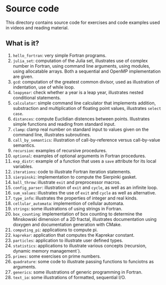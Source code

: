 # Source code

This directory contains source code for exercises and
code examples used in videos and reading material.


## What is it?

1. `hello_fortran`: very simple Fortran programs.
1. `julia_set`: computation of the Julia set, illustrates
   use of complex number in Fortran, using command line
   arguments, using modules, using allocatable arrays.
   Both a sequential and OpenMP implementation are given.
1. `gcd`: computation of the greatest common divisor,
   used as illustration of indentation, use of while loop.
1. `leapyear`: check whether a year is a leap year,
   illustrates nested conditional statements.
1. `calculator`: simple command line calculator that
   implements addition, substraction and multiplication
   of floating point values, illustrates `select case`.
1. `distances`: compute Euclidian distences between points.
   Illustrates simple functions and reading from standard
   input.
1. `clamp`: clamp real number on standard input to values
   given on the command line, illustrates subroutines.
1. `call_by_semantics`: illustration of call-by-reference versus
   call-by-value semantics.
1. `recursion`: examples of recursive procedures.
1. `optional`: examples of optional arguments in Fortran procedures.
1. `exp_distr`: example of a function that uses a `save` attribute for its
   local variables.
1. `iterations`: code to illustrate Fortran iteration statements.
1. `sierpinski`: implementation to compute the Sierpinki gasket.
1. `ball_throw`: illustrate `exit` and preprocessor macros.
1. `config_parser`: illustration of `exit` and `cycle`, as well as an
   infinite loop.
1. `sum_values`: illustrates the use of `exit` and `cycle` as well as
   alternative.
1. `type_info`: illustrates the properties of integer and real kinds.
1. `cellular_automata`: implemention of cellular automata.
1. `strings`: some illustrations of using strings in Fortran.
1. `box_counting`: implementation of box counting to determine the
   Minskowski dimension of a 2D fractal, illustrates documentation
   using doxygen and documentation generation with CMake.
1. `computing_pi`: applications to compute pi.
1. `kaprekar`: application that computes the Kaprekar constant.
1. `particles`: application to illustrate user defined types.
1. `statistics`: applications to illustrate various concepts (recursion, dynamic
   memory management`).
1. `primes`: some exercises on prime numbers.
1. `quadrature`: some code to illustrate passing functions to funciotns as
   arguments.
1. `generics`: some illustrations of generic programming in Fortran.
1. `text_io`: some illustrations of formatted, sequential I/O.
